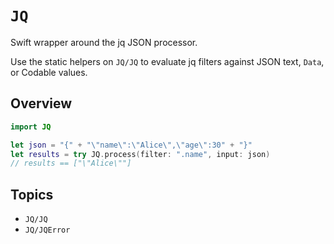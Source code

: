 # ``JQ``

Swift wrapper around the jq JSON processor.

Use the static helpers on ``JQ/JQ`` to evaluate jq filters against JSON text, `Data`, or Codable values.

## Overview

```swift
import JQ

let json = "{" + "\"name\":\"Alice\",\"age\":30" + "}"
let results = try JQ.process(filter: ".name", input: json)
// results == ["\"Alice\""]
```

## Topics

- ``JQ/JQ``
- ``JQ/JQError``

